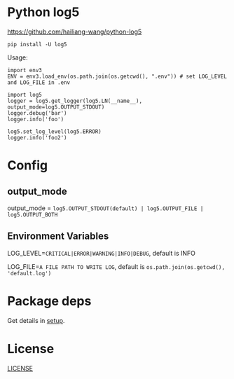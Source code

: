 # Python log5
https://github.com/hailiang-wang/python-log5

```
pip install -U log5
```

Usage:

```
import env3
ENV = env3.load_env(os.path.join(os.getcwd(), ".env")) # set LOG_LEVEL and LOG_FILE in .env

import log5
logger = log5.get_logger(log5.LN(__name__), output_mode=log5.OUTPUT_STDOUT)
logger.debug('bar')
logger.info('foo')

log5.set_log_level(log5.ERROR)
logger.info('foo2')
```

# Config

## output_mode

output_mode = `log5.OUTPUT_STDOUT(default) | log5.OUTPUT_FILE | log5.OUTPUT_BOTH`

## Environment Variables

LOG_LEVEL=`CRITICAL|ERROR|WARNING|INFO|DEBUG`, default is INFO

LOG_FILE=`A FILE PATH TO WRITE LOG`, default is `os.path.join(os.getcwd(), 'default.log')`

# Package deps

Get details in [setup](https://github.com/hailiang-wang/python-log5/blob/master/setup.py).

# License
[LICENSE](./LICENSE)
